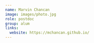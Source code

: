 ```yaml
---
name: Marvin Chancan
image: images/photo.jpg
role: postdoc
group: alum
links:
  website: https://mchancan.github.io/
---
```



